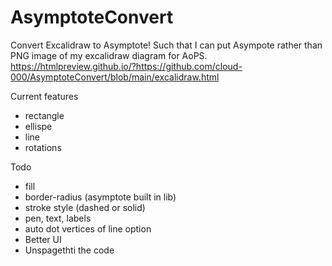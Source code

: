 # AsymptoteConvert
Convert Excalidraw to Asymptote!
Such that I can put Asympote rather than PNG image of my excalidraw diagram for AoPS.
<https://htmlpreview.github.io/?https://github.com/cloud-000/AsymptoteConvert/blob/main/excalidraw.html>

Current features
- rectangle
- ellispe
- line
- rotations
  
Todo
- fill
- border-radius (asymptote built in lib)
- stroke style (dashed or solid)
- pen, text, labels
- auto dot vertices of line option
- Better UI
- Unspagethti the code
  
